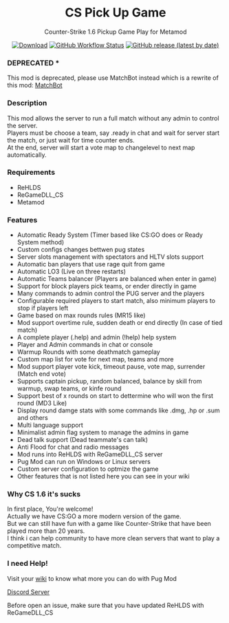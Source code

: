 <h1 align="center">CS Pick Up Game</h1>
<p align="center">Counter-Strike 1.6 Pickup Game Play for Metamod</p>

<p align="center">
    <a href="https://github.com/SmileYzn/RePugMod/releases/latest"><img src="https://img.shields.io/github/downloads/SmileYzn/RePugMod/total?label=Download%40latest&style=flat-square&logo=github&logoColor=white" alt="Download"></a>
    <a href="https://github.com/SmileYzn/RePugMod/actions"><img alt="GitHub Workflow Status" src="https://img.shields.io/github/actions/workflow/status/SmileYzn/RePugMod/msbuild.yml?branch=main&label=Build&style=flat-square"></a>
    <a href="https://github.com/SmileYzn/RePugMod/releases"><img alt="GitHub release (latest by date)" src="https://img.shields.io/github/v/release/SmileYzn/RePugMod?style=flat-square" alt="Release"></a>
</p>


<h3>DEPRECATED *</h3>
<p>This mod is deprecated, please use MatchBot instead which is a rewrite of this mod: <a href="https://github.com/SmileYzn/MatchBot">MatchBot</a></p>

<h3>Description</h3>
<p>
This mod allows the server to run a full match without any admin to control the server.<br>
Players must be choose a team, say .ready in chat and wait for server start the match, or just wait for time counter ends.<br>
At the end, server will start a vote map to changelevel to next map automatically.<br>
</p>

<h3>Requirements</h3>
<ul>
    <li>ReHLDS</li>
    <li>ReGameDLL_CS</li>
    <li>Metamod</li>
</ul> 

<h3>Features</h3>
<ul>
<li>Automatic Ready System (Timer based like CS:GO does or Ready System method)</li>
<li>Custom configs changes bettwen pug states</li>
<li>Server slots management with spectators and HLTV slots support</li>
<li>Automatic ban players that use rage quit from game</li>
<li>Automatic LO3 (Live on three restarts)</li>
<li>Automatic Teams balancer (Players are balanced when enter in game)</li>
<li>Support for block players pick teams, or ender directly in game</li>
<li>Many commands to admin control the PUG server and the players</li>
<li>Configurable required players to start match, also minimum players to stop if players left</li>
<li>Game based on max rounds rules (MR15 like)</li>
<li>Mod support overtime rule, sudden death or end directly (In case of tied match)</li>
<li>A complete player (.help) and admin (!help) help system</li>
<li>Player and Admin commands in chat or console</li>
<li>Warmup Rounds with some deathmatch gameplay</li>
<li>Custom map list for vote for next map, teams and more</li>
<li>Mod support player vote kick, timeout pause, vote map, surrender (Match end vote)</li>
<li>Supports captain pickup, random balanced, balance by skill from warmup, swap teams, or kinfe round</li>
<li>Support best of x rounds on start to dettermine who will won the first round (MD3 Like)</li>
<li>Display round damge stats with some commands like .dmg, .hp or .sum and others</li>
<li>Multi language support</li>
<li>Minimalist admin flag system to manage the admins in game</li>
<li>Dead talk support (Dead teammate's can talk)</li>
<li>Anti Flood for chat and radio messages</li>
<li>Mod runs into ReHLDS with ReGameDLL_CS server</li>
<li>Pug Mod can run on Windows or Linux servers</li>
<li>Custom server configuration to optmize the game</li>
<li>Other features that is not listed here you can see in your wiki</li>
</ul>

<h3>Why CS 1.6 it's sucks</h3>
<p>
In first place, You're welcome!<br>  
Actually we have CS:GO a more modern version of the game.<br>  
But we can still have fun with a game like Counter-Strike that have been played more than 20 years.<br>  
I think i can help community to have more clean servers that want to play a competitive match.
</p>

<h3>I need Help!</h3>
<p>Visit your <a href="https://github.com/SmileYzn/RePugMod/wiki">wiki</a> to know what more you can do with Pug Mod</p>
<p><a href="https://discord.gg/jFxKr9RSRc" target="_new">Discord Server</a></p>
<p>Before open an issue, make sure that you have updated ReHLDS with ReGameDLL_CS</p>
